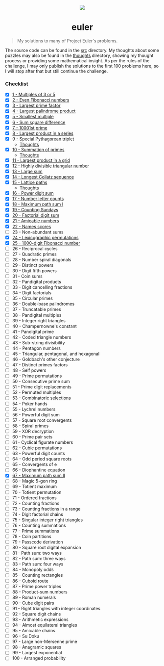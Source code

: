 <div align="center">
	<img src="../assets/euler.png">
	<h1>euler</h1>
</div>

> My solutions to many of Project Euler's problems.

The source code can be found in the [src](src) directory. My thoughts about some puzzles may also be found in the [thoughts](thoughts) directory, showing my thought process or providing some mathematical insight. As per the rules of the challenge, I may only publish the solutions to the first 100 problems here, so I will stop after that but still continue the challenge.

### Checklist

-   [x] [1 - Multiples of 3 or 5](src/1%20-%20Multiples%20of%203%20or%205.ts)
-   [x] [2 - Even Fibonacci numbers](src/2%20-%20Even%20Fibonacci%20numbers.ts)
-   [x] [3 - Largest prime factor](src/3%20-%20Largest%20prime%20factor.ts)
-   [x] [4 - Largest palindrome product](src/4%20-%20Largest%20palindrome%20product.ts)
-   [x] [5 - Smallest multiple](src/5%20-%20Smallest%20multiple.ts)
-   [x] [6 - Sum square difference](src/6%20-%20Sum%20square%20difference.ts)
-   [x] [7 - 10001st prime](src/7%20-%2010001st%20prime.ts)
-   [x] [8 - Largest product in a series](src/8%20-%20Largest%20product%20in%20a%20series.ts)
-   [x] [9 - Special Pythagorean triplet](src/9%20-%20Special%20Pythagorean%20triplet.ts)
    -   [Thoughts](thoughts/9%20-%20Special%20Pythagorean%20triplet.md)
-   [x] [10 - Summation of primes](src/10%20-%20Summation%20of%20primes.ts)
    -   [Thoughts](thoughts/10%20-%20Summation%20of%20primes.md)
-   [x] [11 - Largest product in a grid](src/11%20-%20Largest%20product%20in%20a%20grid.ts)
-   [x] [12 - Highly divisible triangular number](src/12%20-%20Highly%20divisible%20triangular%20number.ts)
-   [x] [13 - Large sum](src/13%20-%20Large%20sum.ts)
-   [x] [14 - Longest Collatz sequence](src/14%20-%20Longest%20Collatz%20sequence.ts)
-   [x] [15 - Lattice paths](src/15%20-%20Lattice%20paths.ts)
    -   [Thoughts](thoughts/15%20-%20Lattice%20paths.md)
-   [x] [16 - Power digit sum](src/16%20-%20Power%20digit%20sum.ts)
-   [x] [17 - Number letter counts](src/17%20-%20Number%20letter%20counts.ts)
-   [x] [18 - Maximum path sum I](src/18%20-%20Maximum%20path%20sum%20I.ts)
-   [x] [19 - Counting Sundays](src/19%20-%20Counting%20Sundays.ts)
-   [x] [20 - Factorial digit sum](src/20%20-%20Factorial%20digit%20sum.ts)
-   [x] [21 - Amicable numbers](src/21%20-%20Amicable%20numbers.ts)
-   [x] [22 - Names scores](src/22%20-%20Names%20scores.ts)
-   [ ] 23 - Non-abundant sums
-   [x] [24 - Lexicographic permutations](src/24%20-%20Lexicographic%20permutations.ts)
-   [x] [25 - 1000-digit Fibonacci number](src/25%20-%201000-digit%20Fibonacci%20number.ts)
-   [ ] 26 - Reciprocal cycles
-   [ ] 27 - Quadratic primes
-   [ ] 28 - Number spiral diagonals
-   [ ] 29 - Distinct powers
-   [ ] 30 - Digit fifth powers
-   [ ] 31 - Coin sums
-   [ ] 32 - Pandigital products
-   [ ] 33 - Digit cancelling fractions
-   [ ] 34 - Digit factorials
-   [ ] 35 - Circular primes
-   [ ] 36 - Double-base palindromes
-   [ ] 37 - Truncatable primes
-   [ ] 38 - Pandigital multiples
-   [ ] 39 - Integer right triangles
-   [ ] 40 - Champernowne's constant
-   [ ] 41 - Pandigital prime
-   [ ] 42 - Coded triangle numbers
-   [ ] 43 - Sub-string divisibility
-   [ ] 44 - Pentagon numbers
-   [ ] 45 - Triangular, pentagonal, and hexagonal
-   [ ] 46 - Goldbach's other conjecture
-   [ ] 47 - Distinct primes factors
-   [ ] 48 - Self powers
-   [ ] 49 - Prime permutations
-   [ ] 50 - Consecutive prime sum
-   [ ] 51 - Prime digit replacements
-   [ ] 52 - Permuted multiples
-   [ ] 53 - Combinatoric selections
-   [ ] 54 - Poker hands
-   [ ] 55 - Lychrel numbers
-   [ ] 56 - Powerful digit sum
-   [ ] 57 - Square root convergents
-   [ ] 58 - Spiral primes
-   [ ] 59 - XOR decryption
-   [ ] 60 - Prime pair sets
-   [ ] 61 - Cyclical figurate numbers
-   [ ] 62 - Cubic permutations
-   [ ] 63 - Powerful digit counts
-   [ ] 64 - Odd period square roots
-   [ ] 65 - Convergents of e
-   [ ] 66 - Diophantine equation
-   [x] [67 - Maximum path sum II](src/67%20-%20Maximum%20path%20sum%20II.ts)
-   [ ] 68 - Magic 5-gon ring
-   [ ] 69 - Totient maximum
-   [ ] 70 - Totient permutation
-   [ ] 71 - Ordered fractions
-   [ ] 72 - Counting fractions
-   [ ] 73 - Counting fractions in a range
-   [ ] 74 - Digit factorial chains
-   [ ] 75 - Singular integer right triangles
-   [ ] 76 - Counting summations
-   [ ] 77 - Prime summations
-   [ ] 78 - Coin partitions
-   [ ] 79 - Passcode derivation
-   [ ] 80 - Square root digital expansion
-   [ ] 81 - Path sum: two ways
-   [ ] 82 - Path sum: three ways
-   [ ] 83 - Path sum: four ways
-   [ ] 84 - Monopoly odds
-   [ ] 85 - Counting rectangles
-   [ ] 86 - Cuboid route
-   [ ] 87 - Prime power triples
-   [ ] 88 - Product-sum numbers
-   [ ] 89 - Roman numerals
-   [ ] 90 - Cube digit pairs
-   [ ] 91 - Right triangles with integer coordinates
-   [ ] 92 - Square digit chains
-   [ ] 93 - Arithmetic expressions
-   [ ] 94 - Almost equilateral triangles
-   [ ] 95 - Amicable chains
-   [ ] 96 - Su Doku
-   [ ] 97 - Large non-Mersenne prime
-   [ ] 98 - Anagramic squares
-   [ ] 99 - Largest exponential
-   [ ] 100 - Arranged probability
